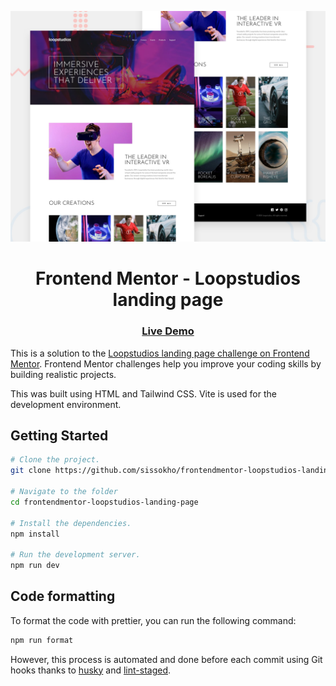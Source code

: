 ![](./design/desktop-preview.jpg)

<h1 align="center">
Frontend Mentor - Loopstudios landing page
</h1>

<div align="center">
  <h3>
    <a href="https://sissokho.github.io/frontendmentor-loopstudios-landing-page">
      Live Demo
    </a>
  </h3>
</div>

This is a solution to the [Loopstudios landing page challenge on Frontend Mentor](https://www.frontendmentor.io/challenges/loopstudios-landing-page-N88J5Onjw). Frontend Mentor challenges help you improve your coding skills by building realistic projects.

This was built using HTML and Tailwind CSS. Vite is used for the development environment.

## Getting Started

```bash
# Clone the project.
git clone https://github.com/sissokho/frontendmentor-loopstudios-landing-page.git

# Navigate to the folder
cd frontendmentor-loopstudios-landing-page

# Install the dependencies.
npm install

# Run the development server.
npm run dev
```

## Code formatting

To format the code with prettier, you can run the following command:

```bash
npm run format
```

However, this process is automated and done before each commit using Git hooks thanks to [husky](https://typicode.github.io/husky/) and [lint-staged](https://github.com/okonet/lint-staged).
